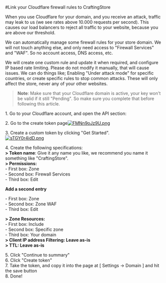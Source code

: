 #Link your Cloudflare firewall rules to CraftingStore

When you use Cloudflare for your domain, and you receive an attack, traffic may leak to us (we see rates above 10.000 requests per second). This causes our load balancers to reject all traffic to your website, because you are above our threshold.

We can automatically manage some firewall rules for your store domain. We will not touch anything else, and only need access to "Firewall Services" and "WAF". So no account access, DNS access, etc.

We will create one custom rule and update it when required, and configure IP based rate limiting. Please do not modify it manually, that will cause issues. We can do things like; Enabling "Under attack mode" for specific countries, or create specific rules to stop common attacks. These will only affect the store, never any of your other websites.

> **Note**: Make sure that your Cloudflare domain is active, your key won't be valid if it still "Pending". So make sure you complete that before following this article.

1\. Go to your Cloudflare account, and open the API section: 

2\. Go to the create token page[![FMNn9oJz9U.png](/img/general/link-your-cloudflare-firewall-rules-to-craftingstore/4p26hr6sks.png)](/img/general/link-your-cloudflare-firewall-rules-to-craftingstore/ev23pqlkpy.png)

3\. Create a custom token by clicking "Get Started".  
[![sTGY0r4idD.png](/img/general/link-your-cloudflare-firewall-rules-to-craftingstore/swhtf7rtvd.png)](/img/general/link-your-cloudflare-firewall-rules-to-craftingstore/jkce6ewcit.png)

4\. Create the following specifications:  
**&gt; Token name**: Give it any name you like, we recommend you name it something like "CraftingStore".  
**&gt; Permissions:**   
\- First box: Zone  
\- Second box: Firewall Services  
\- Third box: Edit  

**Add a second entry**

\- First box: Zone  
\- Second box: Zone WAF  
\- Third box: Edit  

**&gt; Zone Resources:**  
\- First box: Include  
\- Second box: Specific zone  
\- Third box: Your domain  
**&gt; Client IP address Filtering: Leave as-is**  
**&gt; TTL: Leave as-is**

5\. Click "Continue to summary"  
6\. Click "Create token"  
7\. Take the token, and copy it into the page at \[ Settings -&gt; Domain \] and hit the save button  
8\. Done!
